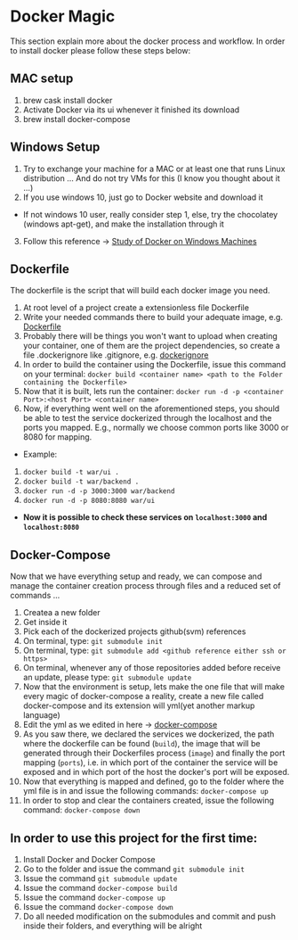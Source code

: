 # Docker Magic
This section explain more about the docker process and workflow.
In order to install docker please follow these steps below:

## MAC setup
1. brew cask install docker
2. Activate Docker via its ui whenever it finished its download
3. brew install docker-compose

## Windows Setup
1. Try to exchange your machine for a MAC or at least one that runs Linux distribution ... And do not try VMs for this (I know you thought about it ...)
2. If you use windows 10, just go to Docker website and download it
* If not windows 10 user, really consider step 1, else, try the chocolatey (windows apt-get), and make the installation through it
3. Follow this reference -> [Study of Docker on Windows Machines](./docs/docker-on-windows-machines.pdf) 

## Dockerfile
The dockerfile is the script that will build each docker image you need.

1. At root level of a project create a extensionless file Dockerfile
2. Write your needed commands there to build your adequate image, e.g. [Dockerfile](./docs/Dockerfile)
3. Probably there will be things you won't want to upload when creating your container, one of them are the project dependencies, so create a file .dockerignore like .gitignore, e.g. [dockerignore](./docs/.dockerignore)
4. In order to build the container using the Dockerfile, issue this command on your terminal:
    `docker build <container name> <path to the Folder containing the Dockerfile>`
5. Now that it is built, lets run the container:
    `docker run -d -p <container Port>:<host Port> <container name>`
6. Now, if everything went well on the aforementioned steps, you should be able to test the service dockerized through the localhost and the ports you mapped. E.g., normally we choose common ports like 3000 or 8080 for mapping.

* Example:
1. `docker build -t war/ui .`
2. `docker build -t war/backend .`
3. `docker run -d -p 3000:3000 war/backend`
4. `docker run -d -p 8080:8080 war/ui`
* **Now it is possible to check these services on `localhost:3000` and `localhost:8080`**

## Docker-Compose
Now that we have everything setup and ready, we can compose and manage the container creation process through files and a reduced set of commands ...

1. Createa a new folder
2. Get inside it 
3. Pick each of the dockerized projects github(svm) references 
4. On terminal, type: `git submodule init`
5. On terminal, type: `git submodule add <github reference either ssh or https>`
6. On terminal, whenever any of those repositories added before receive an update, please type: `git submodule update`
7. Now that the environment is setup, lets make the one file that will make every magic of docker-compose a reality, create a new file called docker-compose and its extension will yml(yet another markup language)
8. Edit the yml as we edited in here -> [docker-compose](./docker-compose.yml)
9. As you saw there, we declared the services we dockerized, the path where the dockerfile can be found (`build`), the image that will be generated through their Dockerfiles process (`image`) and finally the port mapping (`ports`), i.e. in which port of the container the service will be exposed and in which port of the host the docker's port will be exposed.
10. Now that everything is mapped and defined, go to the folder where the yml file is in and issue the following commands: `docker-compose up`
11. In order to stop and clear the containers created, issue the following command: `docker-compose down`

## In order to use this project for the first time:
1. Install Docker and Docker Compose
2. Go to the folder and issue the command `git submodule init`
3. Issue the command `git submodule update`
4. Issue the command `docker-compose build`
5. Issue the command `docker-compose up`
6. Issue the command `docker-compose down`
7. Do all needed modification on the submodules and commit and push inside their folders, and everything will be alright
 

